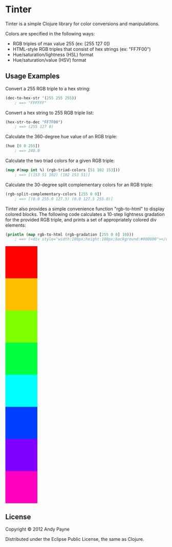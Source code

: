 # Tinter

Tinter is a simple Clojure library for color conversions and manipulations.

Colors are specified in the following ways:
* RGB triples of max value 255 (ex: [255 127 0])
* HTML-style RGB triples that consist of hex strings (ex: "FF7F00")
* Hue/saturation/lightness (HSL) format
* Hue/saturation/value (HSV) format


## Usage Examples

Convert a 255 RGB triple to a hex string:
```clojure
(dec-to-hex-str '(255 255 255))
    ; ==> "FFFFFF"
```

Convert a hex string to 255 RGB triple list:
```clojure
(hex-str-to-dec "FF7F00")
    ; ==> (255 127 0)
```

Calculate the 360-degree hue value of an RGB triple:
```clojure
(hue [0 0 255])
    ; ==> 240.0
```

Calculate the two triad colors for a given RGB triple:
```clojure
(map #(map int %) (rgb-triad-colors [51 102 153]))
    ; ==> [(153 51 102) (102 153 51)]
```

Calculate the 30-degree split complementary colors for an RGB triple:
```clojure
(rgb-split-complementary-colors [255 0 0])
    ; ==> [(0.0 255.0 127.5) (0.0 127.5 255.0)]
```

Tinter also provides a simple convenience function "rgb-to-html" to display colored blocks. The following code calculates a 10-step lightness gradation for the provided RGB triple, and prints a set of appropriately colored div elements:
```clojure
(println (map rgb-to-html (rgb-gradation [255 0 0] 10)))
    ; ==> (<div style="width:100px;height:100px;background:#000000"></div> <div style="width:100px;height:100px;background:#320000"></div> <div style="width:100px;height:100px;background:#660000"></div> <div style="width:100px;height:100px;background:#990000"></div> <div style="width:100px;height:100px;background:#CC0000"></div> <div style="width:100px;height:100px;background:#FF0000"></div> <div style="width:100px;height:100px;background:#FF3232"></div> <div style="width:100px;height:100px;background:#FF6565"></div> <div style="width:100px;height:100px;background:#FF9898"></div> <div style="width:100px;height:100px;background:#FFCBCB"></div> <div style="width:100px;height:100px;background:#FFFEFE"></div>)
```

<div style="width:100px;height:100px;background:#FF0000"></div>
<div style="width:100px;height:100px;background:#FFBF00"></div>
<div style="width:100px;height:100px;background:#7FFF00"></div>
<div style="width:100px;height:100px;background:#00FF3F"></div>
<div style="width:100px;height:100px;background:#00FFFF"></div>
<div style="width:100px;height:100px;background:#003FFF"></div>
<div style="width:100px;height:100px;background:#7F00FF"></div>
<div style="width:100px;height:100px;background:#FF00BF"></div>


## License

Copyright © 2012 Andy Payne

Distributed under the Eclipse Public License, the same as Clojure.

